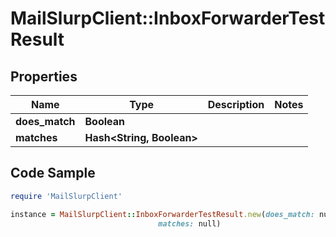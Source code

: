 # MailSlurpClient::InboxForwarderTestResult

## Properties

Name | Type | Description | Notes
------------ | ------------- | ------------- | -------------
**does_match** | **Boolean** |  | 
**matches** | **Hash&lt;String, Boolean&gt;** |  | 

## Code Sample

```ruby
require 'MailSlurpClient'

instance = MailSlurpClient::InboxForwarderTestResult.new(does_match: null,
                                 matches: null)
```



